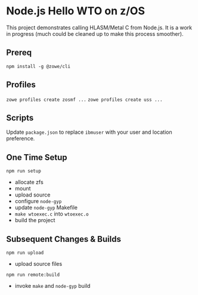 # Node.js Hello WTO on z/OS

This project demonstrates calling HLASM/Metal C from Node.js.  It is a work in progress (much could be cleaned up to make this process smoother).

## Prereq

`npm install -g @zowe/cli`

## Profiles

`zowe profiles create zosmf ...`
`zowe profiles create uss ...`

## Scripts

Update `package.json` to replace `ibmuser` with your user and location preference.

## One Time Setup

`npm run setup` 
- allocate zfs
- mount 
- upload source
- configure `node-gyp`
- update `node-gyp` Makefile
- `make wtoexec.c` into `wtoexec.o`
- build the project

## Subsequent Changes & Builds

`npm run upload`
- upload source files

`npm run remote:build`
- invoke `make` and `node-gyp` build